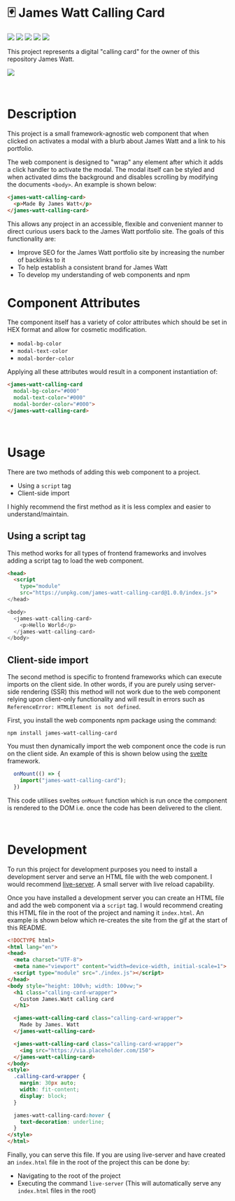 # 🃏 James Watt Calling Card
![](https://img.shields.io/github/license/Hiccup246/james-watt-calling-card)
![](https://img.shields.io/github/languages/code-size/Hiccup246/james-watt-calling-card)
![](https://img.shields.io/npm/v/james-watt-calling-card)
![](https://img.shields.io/snyk/vulnerabilities/npm/james-watt-calling-card)
![](https://img.shields.io/librariesio/release/npm/james-watt-calling-card)

This project represents a digital "calling card" for the owner of this repository James Watt.

![](https://i.imgur.com/pdzQlyL.gif)

<br>

# Description
This project is a small framework-agnostic web component that when clicked on activates a modal with a blurb about James Watt and a link to his portfolio. 

The web component is designed to "wrap" any element after which it adds a click handler to activate the modal. The modal itself can be styled and when activated dims the background and disables scrolling by modifying the documents `<body>`. An example is shown below:
```html
<james-watt-calling-card>
  <p>Made By James Watt</p>
</james-watt-calling-card>
```

This allows any project in an accessible, flexible and convenient manner to direct curious users back to the James Watt portfolio site. The goals of this functionality are:
- Improve SEO for the James Watt portfolio site by increasing the number of backlinks to it
- To help establish a consistent brand for James Watt
- To develop my understanding of web components and npm

# Component Attributes
The component itself has a variety of color attributes which should be set in HEX format and allow for cosmetic modification.
- `modal-bg-color`
- `modal-text-color`
- `modal-border-color`

Applying all these attributes would result in a component instantiation of:
```html
<james-watt-calling-card
  modal-bg-color="#000"
  modal-text-color="#000"
  modal-border-color="#000">
</james-watt-calling-card>
```

<br>

# Usage
There are two methods of adding this web component to a project.
- Using a `script` tag
- Client-side import

I highly recommend the first method as it is less complex and easier to understand/maintain.

## Using a script tag
This method works for all types of frontend frameworks and involves adding a script tag to load the web component.
```html
<head>
  <script 
    type="module" 
    src="https://unpkg.com/james-watt-calling-card@1.0.0/index.js">
</head>

<body>
  <james-watt-calling-card>
    <p>Hello World</p>
  </james-watt-calling-card>
</body>
```

## Client-side import
The second method is specific to frontend frameworks which can execute imports on the client side. In other words, if you are purely using server-side rendering (SSR) this method will not work due to the web component relying upon client-only functionality and will result in errors such as `ReferenceError: HTMLElement is not defined`.

First, you install the web components npm package using the command:
```
npm install james-watt-calling-card
```

You must then dynamically import the web component once the code is run on the client side. An example of this is shown below using the [svelte](https://svelte.dev) framework.

```javascript
  onMount(() => {
    import("james-watt-calling-card");
  })
```

This code utilises sveltes `onMount` function which is run once the component is rendered to the DOM i.e. once the code has been delivered to the client.


<br>

# Development
To run this project for development purposes you need to install a development server and serve an HTML file with the web component. I would recommend [live-server](https://github.com/tapio/live-server). A small server with live reload capability.

Once you have installed a development server you can create an HTML file and add the web component via a `script` tag. I would recommend creating this HTML file in the root of the project and naming it ```index.html```. An example is shown below which re-creates the site from the gif at the start of this README.

```html
<!DOCTYPE html>
<html lang="en">
<head>
  <meta charset="UTF-8">
  <meta name="viewport" content="width=device-width, initial-scale=1">
  <script type="module" src="./index.js"></script>
</head>
<body style="height: 100vh; width: 100vw;">
  <h1 class="calling-card-wrapper">
    Custom James.Watt calling card
  </h1>

  <james-watt-calling-card class="calling-card-wrapper">
    Made by James. Watt
  </james-watt-calling-card>

  <james-watt-calling-card class="calling-card-wrapper">
    <img src="https://via.placeholder.com/150">
  </james-watt-calling-card>
</body>
<style>
  .calling-card-wrapper {
    margin: 30px auto;
    width: fit-content;
    display: block;
  }

  james-watt-calling-card:hover {
    text-decoration: underline;
  }
</style>
</html>
```
Finally, you can serve this file. If you are using live-server and have created an ```index.html``` file in the root of the project this can be done by:
- Navigating to the root of the project
- Executing the command ```live-server``` (This will automatically serve any ```index.html``` files in the root)